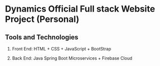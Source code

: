 # Dynamics Official Full stack Website Project (Personal)

## Tools and Technologies

1. Front End: HTML + CSS + JavaScript + BootStrap

2. Back End: Java Spring Boot Microservices + Firebase Cloud
